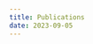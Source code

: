 ```yaml
---
title: Publications
date: 2023-09-05
---
```


<!--
# [A Novel Skip Orthogonal List for Dynamic Optimal Transport Problem](2023-nips-skiplist)

<u>Xiaoyang Xu</u> and Hu Ding in *Thirty-seventh Conference on Neural Information Processing Systems* (NeurIPS 2023)
-->
